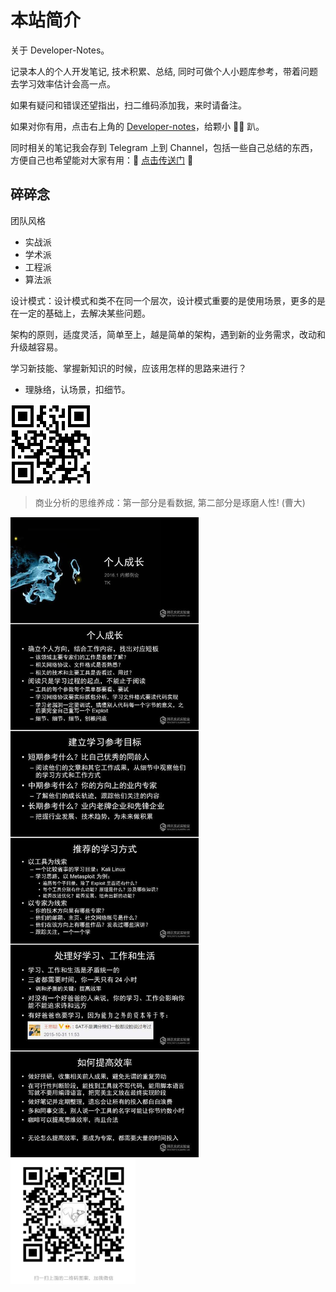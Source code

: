 <!-- # 关于 -->

# 本站简介

关于 Developer-Notes。

记录本人的个人开发笔记, 技术积累、总结, 同时可做个人小题库参考，带着问题去学习效率估计会高一点。

如果有疑问和错误还望指出，扫二维码添加我，来时请备注。

如果对你有用，点击右上角的 [Developer-notes](https://github.com/AlvinMi/Developer-notes/)，给颗小 🌟🌟 趴。

同时相关的笔记我会存到 Telegram 上到 Channel，包括一些自己总结的东西，方便自己也希望能对大家有用：🚪 [点击传送门](https://t.me/joinchat/AAAAAFN6x9m8LhwqkkHG4w) 🚪

## 碎碎念

团队风格

- 实战派
- 学术派
- 工程派
- 算法派

设计模式：设计模式和类不在同一个层次，设计模式重要的是使用场景，更多的是在一定的基础上，去解决某些问题。

架构的原则，适度灵活，简单至上，越是简单的架构，遇到新的业务需求，改动和升级越容易。

学习新技能、掌握新知识的时候，应该用怎样的思路来进行？

- 理脉络，认场景，扣细节。

<img src="https://raw.githubusercontent.com/AlvinMi/2019-Pic/master/2019/20190616143708"/>


>商业分析的思维养成：第一部分是看数据, 第二部分是琢磨人性! (曹大)

<img src="https://raw.githubusercontent.com/AlvinMi/2019-Pic/master/2019/20190514233031.jpeg"/>

<img src="https://raw.githubusercontent.com/AlvinMi/2019-Pic/master/myWechat.png" height="200" width="200" />
